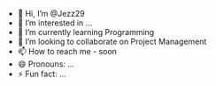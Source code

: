 - 👋 Hi, I’m @Jezz29
- 👀 I’m interested in ...
- 🌱 I’m currently learning Programming
- 💞️ I’m looking to collaborate on Project Management
- 📫 How to reach me - soon
- 😄 Pronouns: ...
- ⚡ Fun fact: ...

<!---
Jezz29/Jezz29 is a ✨ special ✨ repository because its `README.md` (this file) appears on your GitHub profile.
You can click the Preview link to take a look at your changes.
--->
